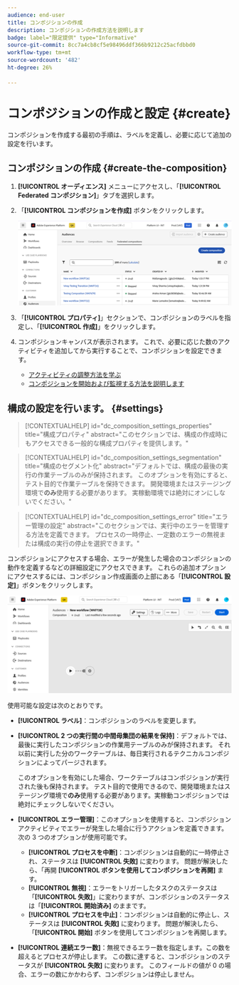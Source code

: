 ```yaml
---
audience: end-user
title: コンポジションの作成
description: コンポジションの作成方法を説明します
badge: label="限定提供" type="Informative"
source-git-commit: 8cc7a4cb8cf5e98496ddf366b9212c25acfdbbd0
workflow-type: tm+mt
source-wordcount: '482'
ht-degree: 26%

---
```



# コンポジションの作成と設定 {#create}

コンポジションを作成する最初の手順は、ラベルを定義し、必要に応じて追加の設定を行います。

## コンポジションの作成 {#create-the-composition}

1. **[!UICONTROL オーディエンス]** メニューにアクセスし、「**[!UICONTROL Federated コンポジション]**」タブを選択します。

1. 「**[!UICONTROL コンポジションを作成]** ボタンをクリックします。

   ![](assets/composition-create.png)

1. 「**[!UICONTROL プロパティ]**」セクションで、コンポジションのラベルを指定し、「**[!UICONTROL 作成]**」をクリックします。

1. コンポジションキャンバスが表示されます。 これで、必要に応じた数のアクティビティを追加してから実行することで、コンポジションを設定できます。

   * [アクティビティの調整方法を学ぶ](#action-activities)
   * [ コンポジションを開始および監視する方法を説明します ](#save)

## 構成の設定を行います。 {#settings}

>[!CONTEXTUALHELP]
>id="dc_composition_settings_properties"
>title="構成プロパティ"
>abstract="このセクションでは、構成の作成時にもアクセスできる一般的な構成プロパティを提供します。"

>[!CONTEXTUALHELP]
>id="dc_composition_settings_segmentation"
>title="構成のセグメント化"
>abstract="デフォルトでは、構成の最後の実行の作業テーブルのみが保持されます。 このオプションを有効にすると、テスト目的で作業テーブルを保持できます。 開発環境またはステージング環境で&#x200B;**のみ**&#x200B;使用する必要があります。 実稼動環境では絶対にオンにしないでください。"

>[!CONTEXTUALHELP]
>id="dc_composition_settings_error"
>title="エラー管理の設定"
>abstract="このセクションでは、実行中のエラーを管理する方法を定義できます。 プロセスの一時停止、一定数のエラーの無視または構成の実行の停止を選択できます。"

コンポジションにアクセスする場合、エラーが発生した場合のコンポジションの動作を定義するなどの詳細設定にアクセスできます。 これらの追加オプションにアクセスするには、コンポジション作成画面の上部にある「**[!UICONTROL 設定]**」ボタンをクリックします。

![](assets/composition-create-settings.png)

使用可能な設定は次のとおりです。

* **[!UICONTROL ラベル]**：コンポジションのラベルを変更します。

* **[!UICONTROL 2 つの実行間の中間母集団の結果を保持]**：デフォルトでは、最後に実行したコンポジションの作業用テーブルのみが保持されます。 それ以前に実行した分のワークテーブルは、毎日実行されるテクニカルコンポジションによってパージされます。

  このオプションを有効にした場合、ワークテーブルはコンポジションが実行された後も保持されます。 テスト目的で使用できるので、開発環境またはステージング環境で&#x200B;**のみ**&#x200B;使用する必要があります。実稼動コンポジションでは絶対にチェックしないでください。

* **[!UICONTROL エラー管理]**：このオプションを使用すると、コンポジションアクティビティでエラーが発生した場合に行うアクションを定義できます。 次の 3 つのオプションが使用可能です。

   * **[!UICONTROL プロセスを中断]**：コンポジションは自動的に一時停止され、ステータスは **[!UICONTROL 失敗]** に変わります。 問題が解決したら、「再開 **[!UICONTROL ボタンを使用してコンポジションを再開]** ます。
   * **[!UICONTROL 無視]**：エラーをトリガーしたタスクのステータスは「**[!UICONTROL 失敗]**」に変わりますが、コンポジションのステータスは「**[!UICONTROL 開始済み]** のままです。
   * **[!UICONTROL プロセスを中止]**：コンポジションは自動的に停止し、ステータスは **[!UICONTROL 失敗]** に変わります。 問題が解決したら、「**[!UICONTROL 開始]** ボタンを使用してコンポジションを再開します。

* **[!UICONTROL 連続エラー数]**：無視できるエラー数を指定します。この数を超えるとプロセスが停止します。 この数に達すると、コンポジションのステータスが **[!UICONTROL 失敗]** に変わります。 このフィールドの値が 0 の場合、エラーの数にかかわらず、コンポジションは停止しません。
